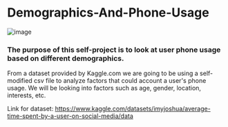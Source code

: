 # Demographics-And-Phone-Usage

![image](https://github.com/ryabumoto1/Demographics-And-Phone-Usage/assets/160947208/ab61d382-d92a-4239-bfb0-eefe0fd622b2)


### The purpose of this self-project is to look at user phone usage based on different demographics.
From a dataset provided by Kaggle.com we are going to be using a self-modified csv file to analyze factors that could account a user's phone usage. We will be looking into factors such as age, gender, location, interests, etc.

Link for dataset: https://www.kaggle.com/datasets/imyjoshua/average-time-spent-by-a-user-on-social-media/data


